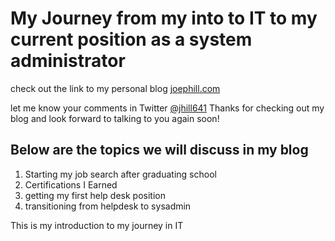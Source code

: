 # My Journey from my into to IT to my current position as a system administrator  


check out the link to my personal blog <a href="http://www.joephill.com/" target="_blank"> joephill.com</a>  


let me know your comments in Twitter [@jhill641](https://twitter.com/jhill641) Thanks for checking out my blog and look forward to talking to you again soon!  


## Below are the topics we will discuss in my blog
 1. Starting my job search after graduating school
 2. Certifications I Earned
 3. getting my first help desk position
 4. transitioning from helpdesk to sysadmin


This is my introduction to my journey in IT
